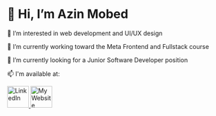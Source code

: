 <!--
**azinmbd/azinmbd** is a ✨ _special_ ✨ repository because its `README.md` (this file) appears on your GitHub profile.

Here are some ideas to get you started:

- 🔭 I’m currently working on ...
- 🌱 I’m currently learning ...
- 👯 I’m looking to collaborate on ...
- 🤔 I’m looking for help with ...
- 💬 Ask me about ...
- 📫 How to reach me: ...
- 😄 Pronouns: ...
- ⚡ Fun fact: ...
-->
# 👋 Hi, I’m Azin Mobed

👀 I’m interested in web development and UI/UX design

🌱 I’m currently working toward the Meta Frontend and Fullstack course

🔭 I’m currently looking for a Junior Software Developer position

📫 I'm available at:

<div>
    <a href="https://azinmobed.com">
        <img src="https://i.imgur.com/W8Trfeb.png" alt="LinkedIn" width="50" height="50">        
    </a> 
    <a href="https://www.linkedin.com/in/azin-mobedmehdiabadi/">
        <img src="https://i.imgur.com/VES5XyE.png" alt="My Website" width="50" height="50">
    </a> 


</div>




